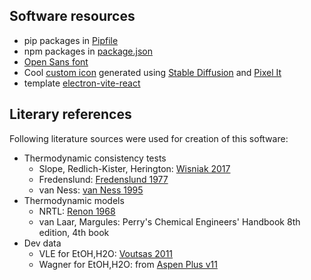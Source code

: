 ## Software resources

- pip packages in [Pipfile](../appPy/Pipfile)
- npm packages in [package.json](../appUI/package.json)
- [Open Sans font](https://fonts.google.com/specimen/Open+Sans)
- Cool [custom icon](../appUI/public/icon.png) generated using [Stable Diffusion](https://stablediffusionweb.com/) and [Pixel It](https://giventofly.github.io/pixelit/)
- template [electron-vite-react](https://github.com/electron-vite/electron-vite-react)

## Literary references

Following literature sources were used for creation of this software:

- Thermodynamic consistency tests
  - Slope, Redlich-Kister, Herington: [Wisniak 2017](https://doi.org/10.1016/j.jct.2016.10.038)
  - Fredenslund: [Fredenslund 1977](https://doi.org/10.1016/B978-0-444-41621-6.X5001-7)
  - van Ness: [van Ness 1995](https://doi.org/10.1351/pac199567060859)
- Thermodynamic models
  - NRTL: [Renon 1968](https://doi.org/10.1002/aic.690140124)
  - van Laar, Margules: Perry's Chemical Engineers' Handbook 8th edition, 4th book
- Dev data
  - VLE for EtOH,H2O: [Voutsas 2011](https://doi.org/10.1016/j.fluid.2011.06.009)
  - Wagner for EtOH,H2O: from [Aspen Plus v11](https://www.aspentech.com/products/engineering/aspen-plus)
